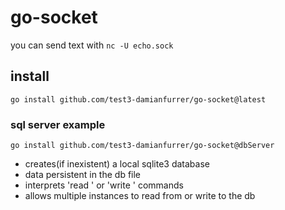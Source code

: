 # go-socket

you can send text with `nc -U echo.sock`

## install

`go install github.com/test3-damianfurrer/go-socket@latest`

### sql server example
`go install github.com/test3-damianfurrer/go-socket@dbServer`
 
  - creates(if inexistent) a local sqlite3 database
  - data persistent in the db file
  - interprets 'read <id>' or 'write <id> <text>' commands
  - allows multiple instances to read from or write to the db  
